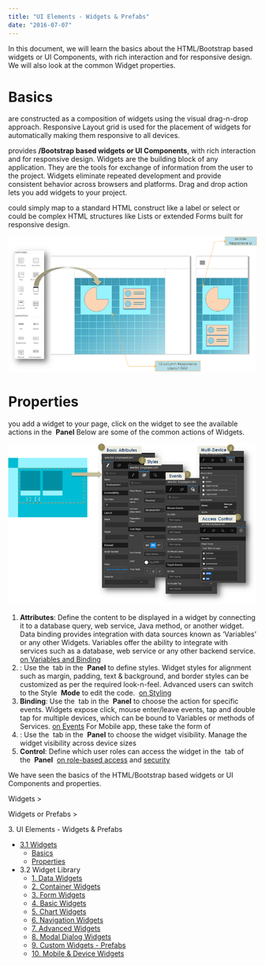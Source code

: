 ```yaml
---
title: "UI Elements - Widgets & Prefabs"
date: "2016-07-07"
---
```


In this document, we will learn the basics about the HTML/Bootstrap based widgets or UI Components, with rich interaction and for responsive design. We will also look at the common Widget properties.

# Basics

are constructed as a composition of widgets using the visual drag-n-drop approach. Responsive Layout grid is used for the placement of widgets for automatically making them responsive to all devices.

provides **/Bootstrap based widgets or UI Components**, with rich interaction and for responsive design. Widgets are the building block of any application. They are the tools for exchange of information from the user to the project. Widgets eliminate repeated development and provide consistent behavior across browsers and platforms. Drag and drop action lets you add widgets to your project.

could simply map to a standard HTML construct like a label or select or could be complex HTML structures like Lists or extended Forms built for responsive design.

[![](../assets/widget_concept.png)](../assets/widget_concept.png)

# Properties

you add a widget to your page, click on the widget to see the available actions in the  **Panel** Below are some of the common actions of Widgets.

[![](../assets/widget_props.png)](../assets/widget_props.png)

1. **Attributes**: Define the content to be displayed in a widget by connecting it to a database query, web service, Java method, or another widget. Data binding provides integration with data sources known as ‘Variables’ or any other Widgets. Variables offer the ability to integrate with services such as a database, web service or any other backend service. [on Variables and Binding](/learn/app-development/variables/data-integration/)
2. : Use the  tab in the  **Panel** to define styles. Widget styles for alignment such as margin, padding, text & background, and border styles can be customized as per the required look-n-feel. Advanced users can switch to the Style  **Mode** to edit the code.  [on Styling](/learn/app-development/ui-design/page-artefacts/#page-style "Markup, Scripting and Styles")
3. **Binding**: Use the  tab in the  **Panel** to choose the action for specific events. Widgets expose click, mouse enter/leave events, tap and double tap for multiple devices, which can be bound to Variables or methods of Services. [on Events](/learn/responsive-web/web-ui-design/#events "Events and navigation") For Mobile app, these take the form of[](/learn/hybrid-mobile/mobile-page-concepts/#page-transitions-gestures)
4. : Use the  tab in the  **Panel** to choose the widget visibility. Manage the widget visibility across device sizes
5. **Control**: Define which user roles can access the widget in the  tab of the  **Panel**  [on role-based access](/learn/app-development/app-security/access-levels-permissions/ "Role-based Access Control") and [security](/learn/app-development/app-security/access-levels-permissions/#role-based-access)

We have seen the basics of the HTML/Bootstrap based widgets or UI Components and properties.

Widgets >

Widgets or Prefabs >

3\. UI Elements - Widgets & Prefabs

- [3.1 Widgets](#)
    - [Basics](#widget-basics)
    - [Properties](#widget-properties)
- 3.2 Widget Library
    - [1\. Data Widgets](/learn/app-development/widgets/widget-library/#data-live)
    - [2\. Container Widgets](/learn/app-development/widgets/widget-library/#container)
    - [3\. Form Widgets](/learn/app-development/widgets/widget-library/#form)
    - [4\. Basic Widgets](/learn/app-development/widgets/widget-library/#basic)
    - [5\. Chart Widgets](/learn/app-development/widgets/widget-library/#chart)
    - [6\. Navigation Widgets](/learn/app-development/widgets/widget-library/#nav-widgets)
    - [7\. Advanced Widgets](/learn/app-development/widgets/widget-library/#advanced)
    - [8\. Modal Dialog Widgets](/learn/app-development/widgets/widget-library/#dialog)
    - [9\. Custom Widgets - Prefabs](/learn/app-development/widgets/widget-library/#prefabs)
    - [10\. Mobile & Device Widgets](/learn/app-development/widgets/widget-library/#mobile)
